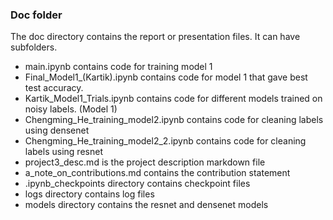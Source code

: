 ### Doc folder

The doc directory contains the report or presentation files. It can have subfolders.
 - main.ipynb contains code for training model 1
 - Final_Model1_(Kartik).ipynb contains code for model 1 that gave best test accuracy.
 - Kartik_Model1_Trials.ipynb contains code for different models trained on noisy labels. (Model 1)
 - Chengming_He_training_model2.ipynb contains code for cleaning labels using densenet
 - Chengming_He_training_model2_2.ipynb contains code for cleaning labels using resnet
 - project3_desc.md is the project description markdown file
 - a_note_on_contributions.md contains the contribution statement 
 - .ipynb_checkpoints directory contains checkpoint files
 - logs directory contains log files
 - models directory contains the resnet and densenet models
